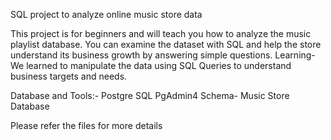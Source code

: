 SQL project to analyze online music store data

This project is for beginners and will teach you how to analyze the music playlist database. 
You can examine the dataset with SQL and help the store understand its business growth by answering simple questions.
Learning- We learned to manipulate the data using SQL Queries to understand business targets and needs.

Database and Tools:-
Postgre SQL
PgAdmin4
Schema- Music Store Database

Please refer the files for more details

